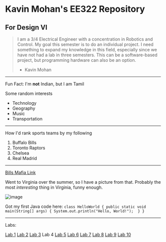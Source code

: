 # Kavin Mohan's EE322 Repository
## For Design VI
> I am a 3/4 Electrical Engineer with a concentration in Robotics and Control.  My goal this semester is to do an individual project.  I need something to expand my knowledge in this field, especially since we have not had a lab in three semesters.  This can be a software-based project, but programming hardware can also be an option.
>  - Kavin Mohan
---
Fun Fact: I'm __not__ Indian, but I am Tamil

Some random interests
- Technology
- Geography
- Music
- Transportation
---
How I'd rank sports teams by my following
1. Buffalo Bills
2. Toronto Raptors
3. Chelsea
4. Real Madrid
---
[Bills Mafia Link](https://nypost.com/2024/01/21/sports/fan-catches-fire-tailgating-with-bills-mafia-before-chiefs-game/)

Went to Virginia over the summer, so I have a picture from that.  Probably the most _interesting_ thing in Virginia, funny enough.

![image](https://github.com/BlazedFir511/EE322/assets/65604948/dc9e8cae-dd03-4cfc-9cb3-fe77003da72a)

Got my first Java code here:
`class HelloWorld {
    public static void main(String[] args) {
        System.out.println("Hello, World!"); 
    }
}`

---

Labs:

[Lab 1](https://github.com/BlazedFir511/EE322/tree/cd9216900c6aea06e80504c4df7dbd3d4e13ff7e/lab1)
[Lab 2](https://github.com/BlazedFir511/EE322/tree/cd9216900c6aea06e80504c4df7dbd3d4e13ff7e/lab2)
[Lab 3](https://github.com/BlazedFir511/EE322/tree/cd9216900c6aea06e80504c4df7dbd3d4e13ff7e/lab3)
Lab 4
[Lab 5](https://github.com/BlazedFir511/EE322/tree/cd9216900c6aea06e80504c4df7dbd3d4e13ff7e/lab5)
[Lab 6](https://github.com/BlazedFir511/EE322/tree/cd9216900c6aea06e80504c4df7dbd3d4e13ff7e/lab6)
[Lab 7](https://github.com/BlazedFir511/EE322/tree/cd9216900c6aea06e80504c4df7dbd3d4e13ff7e/lab7)
[Lab 8](https://github.com/BlazedFir511/EE322/tree/cd9216900c6aea06e80504c4df7dbd3d4e13ff7e/lab8)
[Lab 9](https://github.com/BlazedFir511/EE322/tree/cd9216900c6aea06e80504c4df7dbd3d4e13ff7e/lab9)
[Lab 10](https://github.com/BlazedFir511/EE322/tree/cd9216900c6aea06e80504c4df7dbd3d4e13ff7e/lab10)





